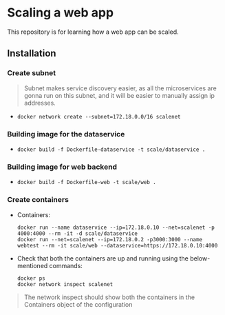 # Scaling a web app

This repository is for learning how a web app can be scaled.

## Installation
### Create subnet
> Subnet makes service discovery easier, as all the microservices are gonna run on this subnet, and it will be easier to manually assign ip addresses.
- `docker network create --subnet=172.18.0.0/16 scalenet`

### Building image for the dataservice
- `docker build -f Dockerfile-dataservice -t scale/dataservice .`

### Building image for web backend
- `docker build -f Dockerfile-web -t scale/web .`

### Create containers
- Containers:
    ```
    docker run --name dataservice --ip=172.18.0.10 --net=scalenet -p 4000:4000 --rm -it -d scale/dataservice
    docker run --net=scalenet --ip=172.18.0.2 -p3000:3000 --name webtest --rm -it scale/web --dataservice=https://172.18.0.10:4000
    ```
- Check that both the containers are up and running using the below-mentioned commands:
    ```
    docker ps
    docker network inspect scalenet
    ```
>   The network inspect should show both the containers in the Containers object of the configuration